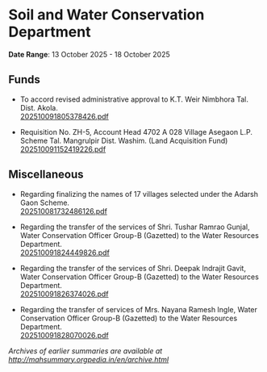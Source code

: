 # Soil and Water Conservation Department

**Date Range**: 13 October 2025 - 18 October 2025


## Funds
- To accord revised administrative approval to K.T. Weir Nimbhora Tal. Dist. Akola.\
  [202510091805378426.pdf](https://gr.maharashtra.gov.in/Site/Upload/Government%20Resolutions/English/202510091805378426.pdf)

- Requisition No. ZH-5, Account Head 4702 A 028 Village Asegaon L.P. Scheme Tal. Mangrulpir Dist. Washim. (Land Acquisition Fund)\
  [202510091152419226.pdf](https://gr.maharashtra.gov.in/Site/Upload/Government%20Resolutions/English/202510091152419226.pdf)

## Miscellaneous
- Regarding finalizing the names of 17 villages selected under the Adarsh Gaon Scheme.\
  [202510081732486126.pdf](https://gr.maharashtra.gov.in/Site/Upload/Government%20Resolutions/English/202510081732486126.pdf)

- Regarding the transfer of the services of Shri. Tushar Ramrao Gunjal, Water Conservation Officer Group-B (Gazetted) to the Water Resources Department.\
  [202510091824449826.pdf](https://gr.maharashtra.gov.in/Site/Upload/Government%20Resolutions/English/202510091824449826.pdf)

- Regarding the transfer of the services of Shri. Deepak Indrajit Gavit, Water Conservation Officer Group-B (Gazetted) to the Water Resources Department.\
  [202510091826374026.pdf](https://gr.maharashtra.gov.in/Site/Upload/Government%20Resolutions/English/202510091826374026.pdf)

- Regarding the transfer of services of Mrs. Nayana Ramesh Ingle, Water Conservation Officer Group-B (Gazetted) to the Water Resources Department.\
  [202510091828070026.pdf](https://gr.maharashtra.gov.in/Site/Upload/Government%20Resolutions/English/202510091828070026.pdf)


*Archives of earlier summaries are available at http://mahsummary.orgpedia.in/en/archive.html*